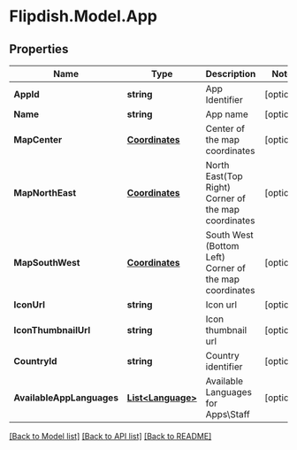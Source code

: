 # Flipdish.Model.App
## Properties

Name | Type | Description | Notes
------------ | ------------- | ------------- | -------------
**AppId** | **string** | App Identifier | [optional] 
**Name** | **string** | App name | [optional] 
**MapCenter** | [**Coordinates**](Coordinates.md) | Center of the map coordinates | [optional] 
**MapNorthEast** | [**Coordinates**](Coordinates.md) | North East(Top Right) Corner of the map coordinates | [optional] 
**MapSouthWest** | [**Coordinates**](Coordinates.md) | South West (Bottom Left) Corner of the map coordinates | [optional] 
**IconUrl** | **string** | Icon url | [optional] 
**IconThumbnailUrl** | **string** | Icon thumbnail url | [optional] 
**CountryId** | **string** | Country identifier | [optional] 
**AvailableAppLanguages** | [**List&lt;Language&gt;**](Language.md) | Available Languages for Apps\\Staff | [optional] 

[[Back to Model list]](../README.md#documentation-for-models) [[Back to API list]](../README.md#documentation-for-api-endpoints) [[Back to README]](../README.md)

